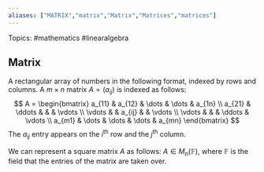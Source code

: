 ```yaml
---
aliases: ["MATRIX","matrix","Matrix","Matrices","matrices"] 
---
```

Topics: #mathematics #linearalgebra 

## Matrix
A rectangular array of numbers in the following format, indexed by rows and columns. A $m \times n$ matrix $A = (a_{ij})$ is indexed as follows: 
$$
A = \begin{bmatrix}
		a_{11} & a_{12} & \dots  & \dots  & a_{1n} \\
		a_{21} & \ddots &        &        & \vdots \\
		\vdots &        & a_{ij} &        & \vdots \\
		\vdots &        &        & \ddots & \vdots \\
		a_{m1} & \dots  & \dots  & \dots  & a_{mn} 
	\end{bmatrix}
$$
The $a_{ij}$ entry appears on the $i^{\text{th}}$ row and the $j^{\text{th}}$ column. 

We can represent a square matrix $A$ as follows: $A \in M_n(\mathbb{F})$, where $\mathbb{F}$ is the field that the entries of the matrix are taken over. 
